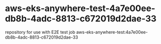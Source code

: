 # aws-eks-anywhere-test-4a7e00ee-db8b-4adc-8813-c672019d2dae-33
repository for use with E2E test job aws-eks-anywhere-test:4a7e00ee-db8b-4adc-8813-c672019d2dae-33
